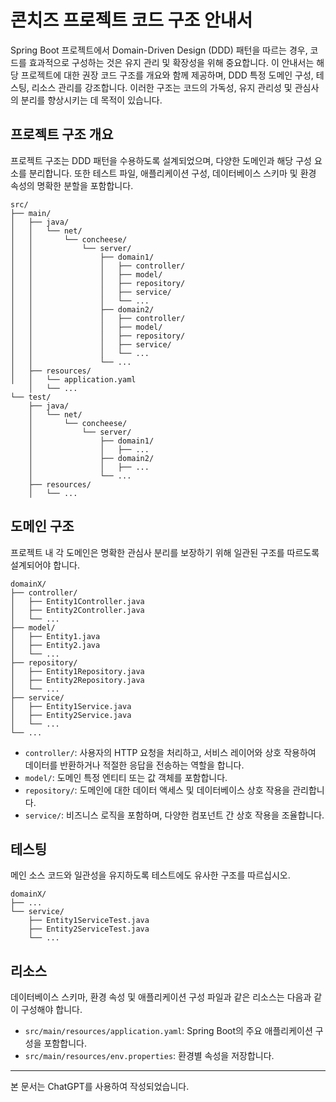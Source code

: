 # 콘치즈 프로젝트 코드 구조 안내서

Spring Boot 프로젝트에서 Domain-Driven Design (DDD) 패턴을 따르는 경우, 코드를 효과적으로 구성하는 것은 유지 관리 및 확장성을 위해 중요합니다. 이 안내서는 해당 프로젝트에 대한 권장
코드 구조를 개요와 함께 제공하며, DDD 특정 도메인 구성, 테스팅, 리소스 관리를 강조합니다. 이러한 구조는 코드의 가독성, 유지 관리성 및 관심사의 분리를 향상시키는 데 목적이 있습니다.

## 프로젝트 구조 개요

프로젝트 구조는 DDD 패턴을 수용하도록 설계되었으며, 다양한 도메인과 해당 구성 요소를 분리합니다. 또한 테스트 파일, 애플리케이션 구성, 데이터베이스 스키마 및 환경 속성의 명확한 분할을 포함합니다.

```plaintext
src/
├── main/
│   ├── java/
│   │   └── net/
│   │       └── concheese/
│   │           └── server/
│   │               ├── domain1/
│   │               │   ├── controller/
│   │               │   ├── model/
│   │               │   ├── repository/
│   │               │   ├── service/
│   │               │   └── ...
│   │               ├── domain2/
│   │               │   ├── controller/
│   │               │   ├── model/
│   │               │   ├── repository/
│   │               │   ├── service/
│   │               │   └── ...
│   │               └── ...
│   ├── resources/
│   │   └── application.yaml
    │   └── ...
└── test/
    ├── java/
    │   └── net/
    │       └── concheese/
    │           └── server/
    │               ├── domain1/
    │               │   ├── ...
    │               ├── domain2/
    │               │   ├── ...
    │               └── ...
    ├── resources/
    │   └── ...
```

## 도메인 구조

프로젝트 내 각 도메인은 명확한 관심사 분리를 보장하기 위해 일관된 구조를 따르도록 설계되어야 합니다.

```plaintext
domainX/
├── controller/
│   ├── Entity1Controller.java
│   ├── Entity2Controller.java
│   └── ...
├── model/
│   ├── Entity1.java
│   ├── Entity2.java
│   └── ...
├── repository/
│   ├── Entity1Repository.java
│   ├── Entity2Repository.java
│   └── ...
├── service/
│   ├── Entity1Service.java
│   ├── Entity2Service.java
│   └── ...
└── ...
```

* `controller/`: 사용자의 HTTP 요청을 처리하고, 서비스 레이어와 상호 작용하여 데이터를 반환하거나 적절한 응답을 전송하는 역할을 합니다.
* `model/`: 도메인 특정 엔티티 또는 값 객체를 포함합니다.
* `repository/`: 도메인에 대한 데이터 액세스 및 데이터베이스 상호 작용을 관리합니다.
* `service/`: 비즈니스 로직을 포함하며, 다양한 컴포넌트 간 상호 작용을 조율합니다.

## 테스팅

메인 소스 코드와 일관성을 유지하도록 테스트에도 유사한 구조를 따르십시오.

```plaintext
domainX/
├── ...
└── service/
    ├── Entity1ServiceTest.java
    ├── Entity2ServiceTest.java
    └── ...
```

## 리소스

데이터베이스 스키마, 환경 속성 및 애플리케이션 구성 파일과 같은 리소스는 다음과 같이 구성해야 합니다.

* `src/main/resources/application.yaml`: Spring Boot의 주요 애플리케이션 구성을 포함합니다.
* `src/main/resources/env.properties`: 환경별 속성을 저장합니다.

---

본 문서는 ChatGPT를 사용하여 작성되었습니다. 